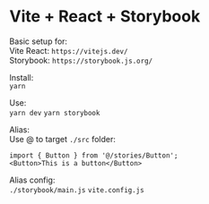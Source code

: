 # Vite + React + Storybook

Basic setup for:  
Vite React: `https://vitejs.dev/`  
Storybook: `https://storybook.js.org/`  

Install:  
`yarn`

Use:  
`yarn dev`
`yarn storybook`

Alias:  
Use @ to target `./src` folder:  
```
import { Button } from '@/stories/Button';
<Button>This is a button</Button>
```
Alias config:  
`./storybook/main.js`
`vite.config.js`
